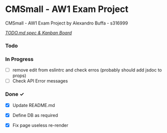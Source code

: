 # CMSmall - AW1 Exam Project

CMSmall - AW1 Exam Project by Alexandro Buffa - s316999


<em>[TODO.md spec & Kanban Board](https://bit.ly/3fCwKfM)</em>

### Todo


### In Progress

- [ ] remove edit from eslintrc and check erros (probably should add jsdoc to props)  
- [ ] Check API Error messages  

### Done ✓

- [x] Update README.md  
- [x] Define DB as required  
- [x] Fix page useless re-render  

